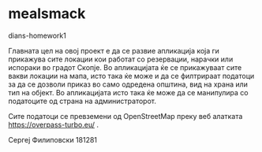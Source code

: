 # mealsmack

dians-homework1

Главната цел на овој проект е да се развие апликација која ги прикажува сите локации кои работат со резервации, нарачки или испораки во градот Скопје. Во апликацијата ќе се прикажуваат сите вакви локации на мапа, исто така ќе може и да се филтрираат податоци за да се дозволи приказ во само одредена општина, вид на храна или тип на објект. Во апликацијата исто така ќе може да се манипулира со податоците од страна на администраторот.

Сите податоци се превземени од  OpenStreetMap преку веб алатката https://overpass-turbo.eu/ .


Сергеј Филиповски 181281
